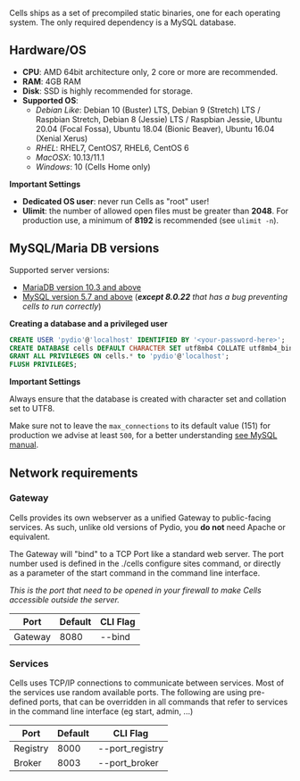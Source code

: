 Cells ships as a set of precompiled static binaries, one for each operating system. The only required dependency is a MySQL database.

## Hardware/OS

- **CPU**: AMD 64bit architecture only, 2 core or more are recommended.
- **RAM**: 4GB RAM
- **Disk**: SSD is highly recommended for storage.
- **Supported OS**:
  - _Debian Like_: Debian 10 (Buster) LTS, Debian 9 (Stretch) LTS / Raspbian Stretch, Debian 8 (Jessie) LTS / Raspbian Jessie, Ubuntu 20.04 (Focal Fossa), Ubuntu 18.04 (Bionic Beaver), Ubuntu 16.04 (Xenial Xerus)
  - _RHEL_: RHEL7, CentOS7,  RHEL6, CentOS 6 
  - _MacOSX_: 10.13/11.1
  - _Windows_: 10 (Cells Home only)

**Important Settings**

- **Dedicated OS user**: never run Cells as "root" user!
- **Ulimit**: the number of allowed open files must be greater than **2048**. For production use, a minimum of **8192** is recommended (see `ulimit -n`).

## MySQL/Maria DB versions

Supported server versions:

- [MariaDB version 10.3 and above](https://downloads.mariadb.org/mariadb/repositories)
- [MySQL version 5.7 and above](https://dev.mysql.com/doc/refman/8.0/en/installing.html) (_**except 8.0.22** that has a bug preventing cells to run correctly_)

**Creating a database and a privileged user**

```SQL
CREATE USER 'pydio'@'localhost' IDENTIFIED BY '<your-password-here>';
CREATE DATABASE cells DEFAULT CHARACTER SET utf8mb4 COLLATE utf8mb4_bin;
GRANT ALL PRIVILEGES ON cells.* to 'pydio'@'localhost';
FLUSH PRIVILEGES;
```

**Important Settings** 

Always ensure that the database is created with character set and collation set to UTF8.

Make sure not to leave the `max_connections` to its default value (151) for production we advise at least `500`, for a better understanding [see MySQL manual](https://dev.mysql.com/doc/refman/8.0/en/too-many-connections.html).


## Network requirements

### Gateway
Cells provides its own webserver as a unified Gateway to public-facing services. As such, unlike old versions of Pydio, you **do not** need Apache or equivalent.

The Gateway will "bind" to a TCP Port like a standard web server. The port number used is defined in the ./cells configure sites command, or directly as a parameter of the start command in the command line interface.

_This is the port that need to be opened in your firewall to make Cells accessible outside the server._

| Port    | Default   | CLI Flag |
| ------- | --------- | -------- |
| Gateway | 8080      | --bind

### Services
Cells uses TCP/IP connections to communicate between services. Most of the services use random available ports. The following are using pre-defined ports, that can be overridden in all commands that refer to services in the command line interface (eg start, admin, ...)

| Port     | Default | CLI Flag        |
| -------- | ------- | --------------- |
| Registry | 8000    | --port_registry |
| Broker   | 8003    | --port_broker   |